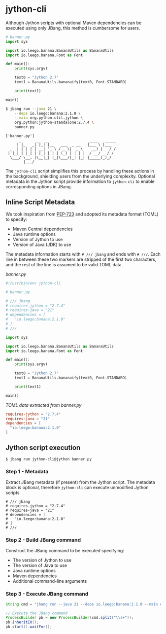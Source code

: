 # jython-cli

Although Jython scripts with optional Maven dependencies can be executed using only JBang, 
this method is cumbersome for users. 

```python
# banner.py
import sys

import io.leego.banana.BananaUtils as BananaUtils
import io.leego.banana.Font as Font

def main():
    print(sys.argv)

    text0 = "Jython 2.7"
    text1 = BananaUtils.bananaify(text0, Font.STANDARD)

    print(text1)

main()
```

```bash
$ jbang run --java 21 \
    --deps io.leego:banana:2.1.0 \
    --main org.python.util.jython \
    org.python:jython-standalone:2.7.4 \
    banner.py
```

```
['banner.py']
      _       _   _                   ____   _____
     | |_   _| |_| |__   ___  _ __   |___ \ |___  |
  _  | | | | | __| '_ \ / _ \| '_ \    __) |   / /
 | |_| | |_| | |_| | | | (_) | | | |  / __/ _ / /
  \___/ \__, |\__|_| |_|\___/|_| |_| |_____(_)_/
        |___/
```

The `jython-cli` script simplifies this
process by handling these actions in the background, shielding users from the
underlying complexity. Optional metadata in the Jython script provide information to `jython-cli` to enable corresponding options in JBang.

## Inline Script Metadata

We took inspiration from [PEP-723](https://peps.python.org/pep-0723/) and adopted its metadata format (TOML) to specify:

* Maven Central dependencies
* Java runtime options
* Version of Jython to use
* Version of Java (JDK) to use

The metadata information starts with `# /// jbang` and ends with `# ///`. Each line in between these two markers are stripped of the first two characters, and the rest of the line is assumed to be valid TOML data.

*banner.py*

```python
#!/usr/bin/env jython-cli

# banner.py

# /// jbang
# requires-jython = "2.7.4"
# requires-java = "21"
# dependencies = [
#   "io.leego:banana:2.1.0"
# ]
# ///

import sys

import io.leego.banana.BananaUtils as BananaUtils
import io.leego.banana.Font as Font

def main():
    print(sys.argv)

    text0 = "Jython 2.7"
    text1 = BananaUtils.bananaify(text0, Font.STANDARD)

    print(text1)

main()
```

*TOML data extracted from banner.py*

```toml
requires-jython = "2.7.4"
requires-java = "21"
dependencies = [
  "io.leego:banana:2.1.0"
]
```


## Jython script execution

`$ jbang run jython-cli@jython banner.py`

### Step 1 - Metadata

Extract JBang metadata (if present) from the Jython script. 
The metadata block is optional, therefore `jython-cli` can execute unmodified Jython scripts.

```
# /// jbang
# requires-jython = "2.7.4"
# requires-java = "21"
# dependencies = [
#   "io.leego:banana:2.1.0"
# ]
# ///
```

### Step 2 - Build JBang command

Construct the JBang command to be executed specifying:

* The version of Jython to use
* The version of Java to use
* Java runtime options
* Maven dependencies
* Additional command-line arguments

### Step 3 - Execute JBang command

```java
String cmd = "jbang run --java 21 --deps io.leego:banana:2.1.0 --main org.python.util.jython org.python:jython-standalone:2.7.4 banner.py"

// Execute the JBang command
ProcessBuilder pb = new ProcessBuilder(cmd.split("\\s+"));
pb.inheritIO();
pb.start().waitFor();
```